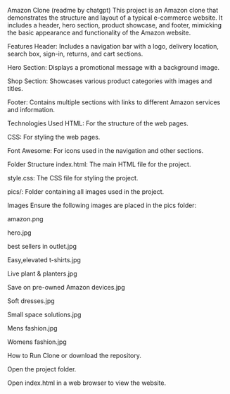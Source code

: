 Amazon Clone   (readme by chatgpt)
This project is an Amazon clone that demonstrates the structure and layout of a typical e-commerce website. It includes a header, hero section, product showcase, and footer, mimicking the basic appearance and functionality of the Amazon website.

Features
Header: Includes a navigation bar with a logo, delivery location, search box, sign-in, returns, and cart sections.

Hero Section: Displays a promotional message with a background image.

Shop Section: Showcases various product categories with images and titles.

Footer: Contains multiple sections with links to different Amazon services and information.

Technologies Used
HTML: For the structure of the web pages.

CSS: For styling the web pages.

Font Awesome: For icons used in the navigation and other sections.

Folder Structure
index.html: The main HTML file for the project.

style.css: The CSS file for styling the project.

pics/: Folder containing all images used in the project.

Images
Ensure the following images are placed in the pics folder:

amazon.png

hero.jpg

best sellers in outlet.jpg

Easy,elevated t-shirts.jpg

Live plant & planters.jpg

Save on pre-owned Amazon devices.jpg

Soft dresses.jpg

Small space solutions.jpg

Mens fashion.jpg

Womens fashion.jpg

How to Run
Clone or download the repository.

Open the project folder.

Open index.html in a web browser to view the website.
